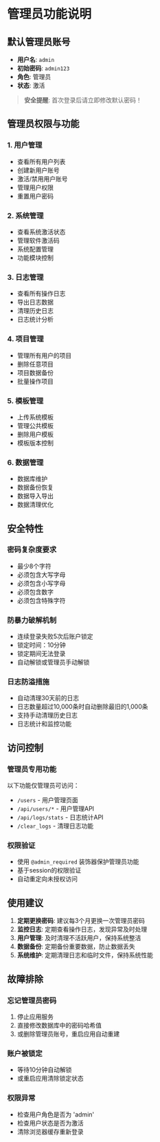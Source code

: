 # 管理员功能说明

## 默认管理员账号

- **用户名**: `admin`
- **初始密码**: `admin123`
- **角色**: 管理员
- **状态**: 激活

> **安全提醒**: 首次登录后请立即修改默认密码！

## 管理员权限与功能

### 1. 用户管理
- 查看所有用户列表
- 创建新用户账号
- 激活/禁用用户账号
- 管理用户权限
- 重置用户密码

### 2. 系统管理
- 查看系统激活状态
- 管理软件激活码
- 系统配置管理
- 功能模块控制

### 3. 日志管理
- 查看所有操作日志
- 导出日志数据
- 清理历史日志
- 日志统计分析

### 4. 项目管理
- 管理所有用户的项目
- 删除任意项目
- 项目数据备份
- 批量操作项目

### 5. 模板管理
- 上传系统模板
- 管理公共模板
- 删除用户模板
- 模板版本控制

### 6. 数据管理
- 数据库维护
- 数据备份恢复
- 数据导入导出
- 数据清理优化

## 安全特性

### 密码复杂度要求
- 最少8个字符
- 必须包含大写字母
- 必须包含小写字母
- 必须包含数字
- 必须包含特殊字符

### 防暴力破解机制
- 连续登录失败5次后账户锁定
- 锁定时间：10分钟
- 锁定期间无法登录
- 自动解锁或管理员手动解锁

### 日志防溢措施
- 自动清理30天前的日志
- 日志数量超过10,000条时自动删除最旧的1,000条
- 支持手动清理历史日志
- 日志统计和监控功能

## 访问控制

### 管理员专用功能
以下功能仅管理员可访问：
- `/users` - 用户管理页面
- `/api/users/*` - 用户管理API
- `/api/logs/stats` - 日志统计API
- `/clear_logs` - 清理日志功能

### 权限验证
- 使用 `@admin_required` 装饰器保护管理员功能
- 基于session的权限验证
- 自动重定向未授权访问

## 使用建议

1. **定期更换密码**: 建议每3个月更换一次管理员密码
2. **监控日志**: 定期查看操作日志，发现异常及时处理
3. **用户管理**: 及时清理不活跃用户，保持系统整洁
4. **数据备份**: 定期备份重要数据，防止数据丢失
5. **系统维护**: 定期清理日志和临时文件，保持系统性能

## 故障排除

### 忘记管理员密码
1. 停止应用服务
2. 直接修改数据库中的密码哈希值
3. 或删除管理员账号，重启应用自动重建

### 账户被锁定
- 等待10分钟自动解锁
- 或重启应用清除锁定状态

### 权限异常
- 检查用户角色是否为 'admin'
- 检查用户状态是否为激活
- 清除浏览器缓存重新登录